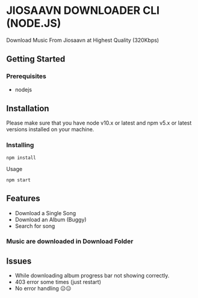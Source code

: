 # JIOSAAVN DOWNLOADER CLI (NODE.JS)

Download Music From Jiosaavn at Highest Quality (320Kbps)

## Getting Started

### Prerequisites

- nodejs

## Installation

Please make sure that you have node v10.x or latest and npm v5.x or latest versions installed on your machine.

### Installing

```
npm install
```

Usage

```
npm start
```

## Features

- Download a Single Song
- Download an Album (Buggy)
- Search for song

### Music are downloaded in Download Folder

## Issues

- While downloading album progress bar not showing correctly.
- 403 error some times (just restart)
- No error handling 😑😑
